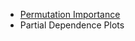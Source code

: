 * [Permutation Importance](https://www.kaggle.com/dansbecker/permutation-importance?utm_medium=email&utm_source=mailchimp&utm_campaign=ml4insights)
* Partial Dependence Plots
